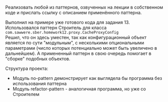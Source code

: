 Реализовать любой из паттернов, озвученных на лекции в собственном коде и прислать ссылку с описанием применённого паттерна.

Выполнил на примере уже готового кода для задания 13.  
Использовался паттерн Строитель для класса <code>com.sawwere.sber.homework12.proxy.CacheProxyConfig</code>  
Решил, что он здесь уместен, так как конфигурационный объект является по сути "модульным",
с несколькими опциональными параметрами (число которых потенциально может быть увеличено в дальнейшем).
А примененный паттерн в свою очередь помогает в "сборке" подобных объектов.

Структура проекта:  
* Модуль no-pattern демонстрирует как выглядела бы программа без использования паттерна
* Модуль refactor-pattern - аналогичная программа, но уже со Строителем